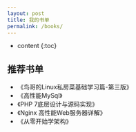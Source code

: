 ```yaml
---
layout: post
title: 我的书单
permalink: /books/
---
```


* content
{:toc}


推荐书单
-----------------------------------------------------------------

+ 《鸟哥的Linux私房菜基础学习篇-第三版》
+ 《高性能MySql》
+ 《PHP 7底层设计与源码实现》
+ 《Nginx 高性能Web服务器详解》
+ 《从零开始学架构》